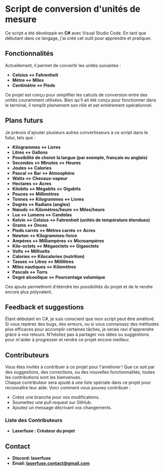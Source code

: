 # Script de conversion d'unités de mesure

Ce script a été développé en **C#** avec Visual Studio Code. En tant que débutant dans ce langage, j'ai créé cet outil pour apprendre et pratiquer.

## Fonctionnalités
Actuellement, il permet de convertir les unités suivantes :
- **Celsius ↔ Fahrenheit**
- **Mètre ↔ Miles**
- **Centimètre ↔ Pieds**

Ce projet est conçu pour simplifier les calculs de conversion entre des unités couramment utilisées. Bien qu'il ait été conçu pour fonctionner dans le terminal, il remplit pleinement son rôle et est entièrement opérationnel.

## Plans futurs
Je prévois d'ajouter plusieurs autres convertisseurs à ce script dans le futur, tels que :  
- **Kilogrammes ↔ Livres**  
- **Litres ↔ Gallons**  
- **Possibilité de choisir la langue (par exemple, français ou anglais)**  
- **Secondes ↔ Minutes ↔ Heures**  
- **Joules ↔ Calories**  
- **Pascal ↔ Bar ↔ Atmosphère**  
- **Watts ↔ Chevaux-vapeur**  
- **Hectares ↔ Acres**  
- **Kilobits ↔ Mégabits ↔ Gigabits**  
- **Pouces ↔ Millimètres**  
- **Tonnes ↔ Kilogrammes ↔ Livres**  
- **Degrés ↔ Radians (angles)**  
- **Nœuds ↔ Kilomètres/heure ↔ Miles/heure**  
- **Lux ↔ Lumens ↔ Candelas**  
- **Kelvin ↔ Celsius ↔ Fahrenheit (unités de température étendues)**  
- **Grams ↔ Onces**  
- **Pieds carrés ↔ Mètres carrés ↔ Acres**  
- **Newton ↔ Kilogrammes-force**  
- **Ampères ↔ Milliampères ↔ Microampères**  
- **Kilo-octets ↔ Mégaoctets ↔ Gigaoctets**  
- **Volts ↔ Millivolts**  
- **Calories ↔ Kilocalories (nutrition)**  
- **Tasses ↔ Litres ↔ Millilitres**  
- **Miles nautiques ↔ Kilomètres**  
- **Pascals ↔ Torrs**  
- **Degré alcoolique ↔ Pourcentage volumique**  

Ces ajouts permettront d'étendre les possibilités du projet et de le rendre encore plus polyvalent.

## Feedback et suggestions
Étant débutant en C#, je suis conscient que mon script peut être amélioré. Si vous repérez des bugs, des erreurs, ou si vous connaissez des méthodes plus efficaces pour accomplir certaines tâches, je serais ravi d'apprendre grâce à vos retours. N'hésitez pas à partager vos idées ou suggestions pour m'aider à progresser et rendre ce projet encore meilleur.

## Contributeurs
Vous êtes invités à contribuer à ce projet pour l'améliorer ! Que ce soit par des suggestions, des corrections, ou des nouvelles fonctionnalités, toutes les contributions sont les bienvenues.  
Chaque contributeur sera ajouté à une liste spéciale dans ce projet pour reconnaître leur aide. Voici comment vous pouvez contribuer :  
- Créez une branche pour vos modifications.  
- Soumettez une pull request sur GitHub.  
- Ajoutez un message décrivant vos changements.
### Liste des Contributeurs
- **Laserfuse : Créateur du projet**

## Contact
- **Discord: laserfuse**
- **Email: laserfuse.contact@gmail.com**

